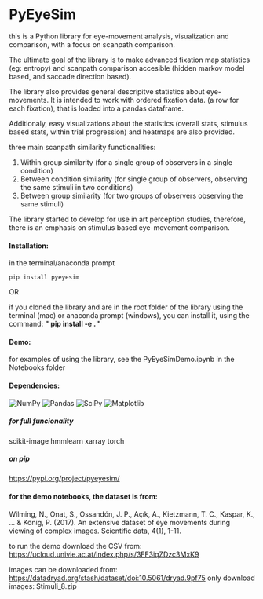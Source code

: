 # PyEyeSim

this is a Python library for eye-movement analysis, visualization and comparison, with a focus on scanpath comparison.

The ultimate goal of the library is to make advanced fixation map statistics (eg: entropy) and scanpath comparison  accesible (hidden markov model based, and saccade direction based).

The library also provides general descripitve statistics about eye-movements. It is intended to work with ordered fixation data. (a row for each fixation), that is loaded into a pandas dataframe.   

Additionaly, easy visualizations about the statistics (overall stats, stimulus based stats, within trial progression) and heatmaps are also provided. 

three main scanpath similarity functionalities:

1. Within group similarity  (for a single group of observers in a single condition)
2. Between condition similarity (for single group of observers, observing the same stimuli in two conditions)
3. Between group similarity (for two groups of observers observing the same stimuli)


The library started to develop for use in art perception studies, therefore, there is an emphasis on stimulus based eye-movement comparison.


#### Installation:
in the terminal/anaconda prompt

`pip install pyeyesim`

OR 

if you cloned the library and are in the root folder of the library using the terminal (mac) or anaconda prompt (windows), you can install it, using the command: 
**" pip install -e . "**


#### Demo:
for examples of using the library, see the PyEyeSimDemo.ipynb in the Notebooks folder


#### Dependencies:
![NumPy](https://img.shields.io/badge/numpy-%23013243.svg?style=for-the-badge&logo=numpy&logoColor=white)
![Pandas](https://img.shields.io/badge/pandas-%23150458.svg?style=for-the-badge&logo=pandas&logoColor=white) 
![SciPy](https://img.shields.io/badge/SciPy-%230C55A5.svg?style=for-the-badge&logo=scipy&logoColor=%white)
![Matplotlib](https://img.shields.io/badge/Matplotlib-%23ffffff.svg?style=for-the-badge&logo=Matplotlib&logoColor=black)

##### for full funcionality
  scikit-image
  hmmlearn
  xarray
  torch

##### on pip
https://pypi.org/project/pyeyesim/



#### for the demo notebooks, the dataset is from:
Wilming, N., Onat, S., Ossandón, J. P., Açık, A., Kietzmann, T. C., Kaspar, K., ... & König, P. (2017). An extensive dataset of eye movements during viewing of complex images. Scientific data, 4(1), 1-11.

to run the demo download the CSV from:
https://ucloud.univie.ac.at/index.php/s/3FF3iqZDzc3MxK9

images can be downloaded from:
https://datadryad.org/stash/dataset/doi:10.5061/dryad.9pf75
only download images:  Stimuli_8.zip

